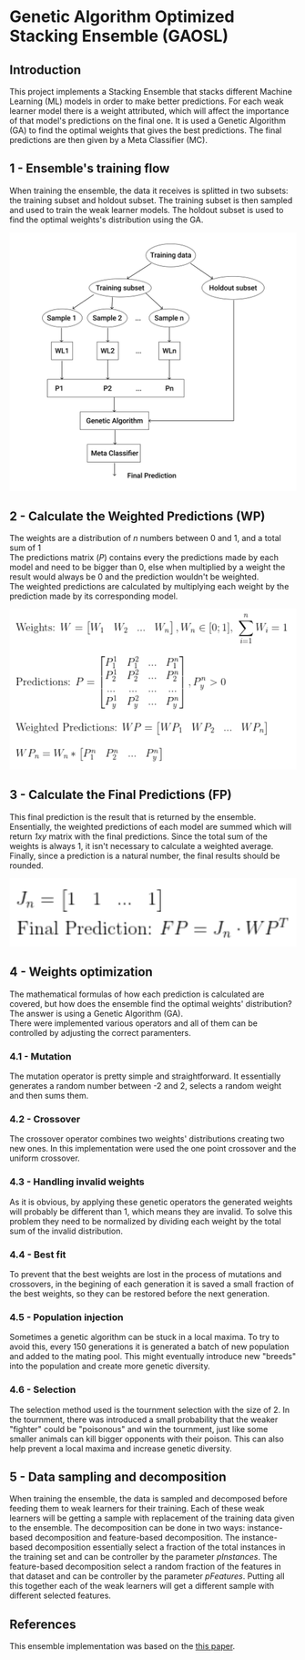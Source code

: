 # Genetic Algorithm Optimized Stacking Ensemble (GAOSL)

## Introduction
This project implements a Stacking Ensemble that stacks different Machine Learning (ML) models in order to make better predictions. For each weak learner model there is a weight attributed, which will affect the importance of that model's predictions on the final one. It is used a Genetic Algorithm (GA) to find the optimal weights that gives the best predictions. The final predictions are then given by a Meta Classifier (MC).

## 1 - Ensemble's training flow
When training the ensemble, the data it receives is splitted in two subsets: the training subset and holdout subset. The training subset is then sampled and used to train the weak learner models. The holdout subset is used to find the optimal weights's distribution using the GA.

![ensemble representation](readme_imgs/training_representation.png "Training representation")

## 2 - Calculate the Weighted Predictions (WP)
The weights are a distribution of _n_ numbers between 0 and 1, and a total sum of 1<br/>
The predictions matrix (_P_) contains every the predictions made by each model and need to be bigger than 0, else when multiplied by a weight the result would always be 0 and the prediction wouldn't be weighted.<br/>
The weighted predictions are calculated by multiplying each weight by the prediction made by its corresponding model.
<br/>

![ensemble representation](readme_imgs/wp_formulas.png "WP formulas")

## 3 - Calculate the Final Predictions (FP)
This final prediction is the result that is returned by the ensemble. Ensentially, the weighted predictions of each model are summed which will return _1xy_ matrix with the final predictions. Since the total sum of the weights is always 1, it isn't necessary to calculate a weighted average. Finally, since a prediction is a natural number, the final results should be rounded.

![ensemble representation](readme_imgs/fp_formula.png "FP formula")

## 4 - Weights optimization
The mathematical formulas of how each prediction is calculated are covered, but how does the ensemble find the optimal weights' distribution? The answer is using a Genetic Algorithm (GA).<br/>
There were implemented various operators and all of them can be controlled by adjusting the correct paramenters.<br/>

### 4.1 - Mutation
The mutation operator is pretty simple and straightforward. It essentially generates a random number between -2 and 2, selects a random weight and then sums them.

### 4.2 - Crossover
The crossover operator combines two weights' distributions creating two new ones. In this implementation were used the one point crossover and the uniform crossover.

### 4.3 - Handling invalid weights
As it is obvious, by applying these genetic operators the generated weights will probably be different than 1, which means they are invalid. To solve this problem they need to be normalized by dividing each weight by the total sum of the invalid distribution.

### 4.4 - Best fit
To prevent that the best weights are lost in the process of mutations and crossovers, in the begining of each generation it is saved a small fraction of the best weights, so they can be restored before the next generation.

### 4.5 - Population injection
Sometimes a genetic algorithm can be stuck in a local maxima. To try to avoid this, every 150 generations it is generated a batch of new population and added to the mating pool. This might eventually introduce new "breeds" into the population and create more genetic diversity.

### 4.6 - Selection
The selection method used is the tournment selection with the size of 2. In the tournment, there was introduced a small probability that the weaker "fighter" could be "poisonous" and win the tournment, just like some smaller animals can kill bigger opponents with their poison. This can also help prevent a local maxima and increase genetic diversity.

## 5 - Data sampling and decomposition
When training the ensemble, the data is sampled and decomposed before feeding them to weak learners for their training. Each of these weak learners will be getting a sample with replacement of the training data given to the ensemble. The decomposition can be done in two ways: instance-based decomposition and feature-based decomposition. The instance-based decomposition essentially select a fraction of the total instances in the training set and can be controller by the parameter _pInstances_. The feature-based decomposition select a random fraction of the features in that dataset and can be controller by the parameter _pFeatures_. Putting all this together each of the weak learners will get a different sample with different selected features.

## References
This ensemble implementation was based on the [this paper](https://scholarworks.lib.csusb.edu/cgi/viewcontent.cgi?article=1061&context=jitim).